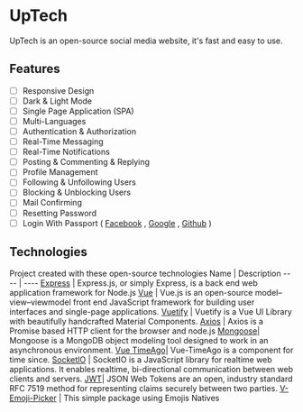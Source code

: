 # UpTech

UpTech is an open-source social media website, it's fast and easy to use.

## Features 
- [ ] Responsive Design
- [ ] Dark & Light Mode
- [ ] Single Page Application (SPA)
- [ ] Multi-Languages
- [ ] Authentication & Authorization
- [ ] Real-Time Messaging
- [ ] Real-Time Notifications
- [ ] Posting & Commenting & Replying
- [ ] Profile Management
- [ ] Following & Unfollowing Users
- [ ] Blocking & Unblocking Users
- [ ] Mail Confirming
- [ ] Resetting Password
- [ ] Login With Passport ( [Facebook](https://www.facebook.com/) , [Google](https://www.google.com/) , [Github](http://github.com/) )

## Technologies
Project created with these open-source technologies
Name | Description
---- | ----
[Express](https://github.com/expressjs/express) | Express.js, or simply Express, is a back end web application framework for Node.js
[Vue](https://github.com/vuejs/vue) | Vue.js is an open-source model–view–viewmodel front end JavaScript framework for building user interfaces and single-page applications.
[Vuetify](https://github.com/vuetifyjs/vuetify) | Vuetify is a Vue UI Library with beautifully handcrafted Material Components.
[Axios](https://github.com/axios/axios) | Axios is  a Promise based HTTP client for the browser and node.js
[Mongoose](https://github.com/Automattic/mongoose)| Mongoose is a MongoDB object modeling tool designed to work in an asynchronous environment. 
[Vue TimeAgo](https://github.com/egoist/vue-timeago)| Vue-TimeAgo is a component for time since.
[SocketIO](https://github.com/socketio/socket.io) | SocketIO is a JavaScript library for realtime web applications. It enables realtime, bi-directional communication between web clients and servers.
[JWT](https://github.com/auth0/node-jsonwebtoken)| JSON Web Tokens are an open, industry standard RFC 7519 method for representing claims securely between two parties.
[V-Emoji-Picker](https://github.com/joaoeudes7/V-Emoji-Picker) | This simple package using Emojis Natives
 
<!-- * [Redis]() -->
<!-- * []() -->


